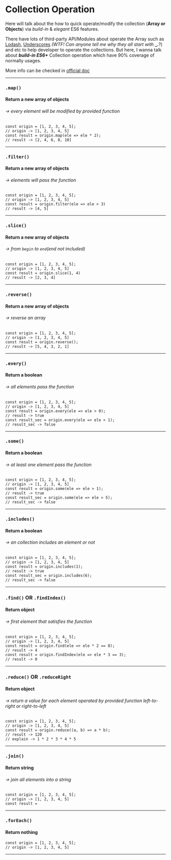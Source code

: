 # Collection Operation

Here will talk about the how to quick operate/modify the collection (__Array or Objects__) via _build-in_ & _elegant_ ES6 features. 

There have lots of third-party API/Modules about operate the Array such as [Lodash](https://lodash.com), [Underscores](http://underscorejs.org) _(WTF! Can anyone tell me why they all start with_ __\_.__?) and etc to help developer to operate the collections. But here, I  wanna talk about ___build-in ES6+___ Collection operation which have 90% coverage of normally usages. 

More info can be checked in [official doc](https://developer.mozilla.org/en-US/docs/Web/JavaScript/Reference/Global_Objects/Array)

---

### `.map()`
#### Return a new array of objects 
###### -> every element will be modified by provided function
```
const origin = [1, 2, 3, 4, 5];
// origin -> [1, 2, 3, 4, 5]
const result = origin.map(ele => ele * 2);
// result -> [2, 4, 6, 8, 10]
```
---

### `.filter()`
#### Return a new array of objects 
###### -> elements will pass the function
```
const origin = [1, 2, 3, 4, 5];
// origin -> [1, 2, 3, 4, 5]
const result = origin.filter(ele => ele > 3)
// result -> [4, 5]
```
---

### `.slice()`
#### Return a new array of objects 
###### -> from `begin` to `end`(end not included)
```
const origin = [1, 2, 3, 4, 5];
// origin -> [1, 2, 3, 4, 5]
const result = origin.slice(1, 4)
// result -> [2, 3, 4]
```
---

### `.reverse()`
#### Return a new array of objects
###### -> reverse an array
```
const origin = [1, 2, 3, 4, 5];
// origin -> [1, 2, 3, 4, 5]
const result = origin.reverse();
// result -> [5, 4, 3, 2, 1]
```
---

### `.every()`
#### Return a boolean 
###### -> all elements pass the function
```
const origin = [1, 2, 3, 4, 5];
// origin -> [1, 2, 3, 4, 5]
const result = origin.every(ele => ele > 0);
// result -> true
const result_sec = origin.every(ele => ele > 1);
// result_sec -> false

```

---

### `.some()`
#### Return a boolean 
###### -> at least one element pass the function
```
const origin = [1, 2, 3, 4, 5];
// origin -> [1, 2, 3, 4, 5]
const result = origin.some(ele => ele > 1);
// result -> true
const result_sec = origin.some(ele => ele > 5);
// result_sec -> false

```

---

### `.includes()`
#### Return a boolean 
###### -> an collection includes an element or not
```
const origin = [1, 2, 3, 4, 5];
// origin -> [1, 2, 3, 4, 5]
const result = origin.includes(1);
// result -> true
const result_sec = origin.includes(6);
// result_sec -> false

```

---

### `.find()` OR `.findIndex()`
#### Return object 
###### -> first element that satisfies the function
```
const origin = [1, 2, 3, 4, 5];
// origin -> [1, 2, 3, 4, 5]
const result = origin.find(ele => ele * 2 == 8);
// result -> 4
const result = origin.findIndex(ele => ele * 3 == 3);
// result -> 0
```

---

### `.reduce()` OR `.reduceRight`
#### Return object 
###### -> return a value for each element operated by provided function left-to-right or right-to-left
```
const origin = [1, 2, 3, 4, 5];
// origin -> [1, 2, 3, 4, 5]
const result = origin.reduce((a, b) => a * b);
// result -> 120
// explain -> 1 * 2 * 3 * 4 * 5
```

---

### `.join()`
#### Return string
###### -> join all elements into a string
```
const origin = [1, 2, 3, 4, 5];
// origin -> [1, 2, 3, 4, 5]
const result = 
```

---

### `.forEach()`
#### Return nothing
```
const origin = [1, 2, 3, 4, 5];
// origin -> [1, 2, 3, 4, 5]
```

---

















